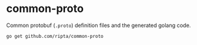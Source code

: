 # common-proto

Common protobuf (`.proto`) definition files and the generated golang code.

```
go get github.com/ripta/common-proto
```
